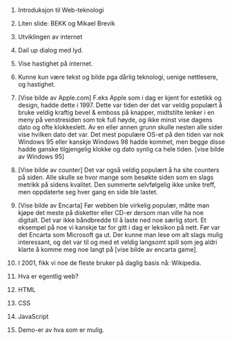1. Introduksjon til Web-teknologi
2. Liten slide: BEKK og Mikael Brevik
3. Utviklingen av internet
  1. Dail up dialog med lyd.
  2. Vise hastighet på internet.
  3. Kunne kun være tekst og bilde pga dårlig teknologi, uenige nettlesere, og hastighet.
  4. [Vise bilde av Apple.com] F.eks Apple som i dag er kjent for estetikk og design, hadde dette i 1997. Dette var tiden der det var veldig populært å bruke veldig kraftig bevel & emboss på knapper, midtstilte lenker i en meny på venstresiden som tok full høyde, og ikke minst vise dagens dato og ofte klokkeslett. Av en eller annen grunn skulle nesten alle sider vise hvilken dato det var. Det mest populære OS-et på den tiden var nok Windows 95 eller kanskje Windows 98 hadde kommet, men begge disse hadde ganske tilgjengelig klokke og dato synlig ca hele tiden. [vise bilde av Windows 95]
  5. [Vise bilde av counter] Det var også veldig populært å ha site counters på siden. Alle skulle se hvor mange som besøkte siden som en slags metrikk på sidens kvalitet. Den summerte selvfølgelig ikke unike treff, men oppdaterte seg hver gang en side ble lastet.
  6. [Vise bilde av Encarta] Før webben ble virkelig populær, måtte man kjøpe det meste på disketter eller CD-er dersom man ville ha noe digitalt. Det var ikke båndbredde til å laste ned noe særlig stort. Et eksempel på noe vi kanskje tar for gitt i dag er leksikon på nett. Før var det Encarta som Microsoft ga ut. Der kunne man lese om alt slags mulig interessant, og det var til og med et veldig langsomt spill som jeg aldri klarte å komme meg noe langt på [vise bilde av encarta game].
  7. I 2001, fikk vi noe de fleste bruker på daglig basis nå: Wikipedia.

3. Hva er egentlig web?
4. HTML
5. CSS
6. JavaScript
7. Demo-er av hva som er mulig.
